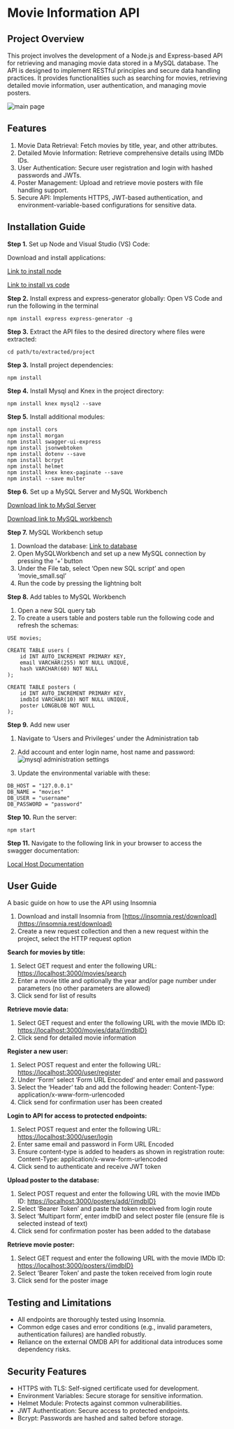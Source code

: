 # Movie Information API

## Project Overview
This project involves the development of a Node.js and Express-based API for retrieving and managing movie data stored in a MySQL database. The API is designed to implement RESTful principles and secure data handling practices. It provides functionalities such as searching for movies, retrieving detailed movie information, user authentication, and managing movie posters.

![main page](./public/images/main_page.png)

## Features
1. Movie Data Retrieval: Fetch movies by title, year, and other attributes.
2. Detailed Movie Information: Retrieve comprehensive details using IMDb IDs.
3. User Authentication: Secure user registration and login with hashed passwords and JWTs.
4. Poster Management: Upload and retrieve movie posters with file handling support.
5. Secure API: Implements HTTPS, JWT-based authentication, and environment-variable-based configurations for sensitive data.

## Installation Guide
**Step 1.** Set up Node and Visual Studio (VS) Code: 

Download and install applications: 

[Link to install node](https://nodejs.org/en/)

[Link to install vs code](https://code.visualstudio.com/Download)

**Step 2.** Install express and express-generator globally: Open VS Code and run the following in the terminal
```
npm install express express-generator -g
```
**Step 3.** Extract the API files to the desired directory where files were extracted:
```
cd path/to/extracted/project
```
**Step 3.** Install project dependencies:
```
npm install
```
**Step 4.** Install Mysql and Knex in the project directory:
```
npm install knex mysql2 --save
```
**Step 5.** Install additional modules:
```
npm install cors
npm install morgan
npm install swagger-ui-express
npm install jsonwebtoken
npm install dotenv --save
npm install bcrpyt
npm install helmet
npm install knex knex-paginate --save
npm install --save multer
```

**Step 6.** Set up a MySQL Server and MySQL Workbench 

[Download link to MySql Server](https://dev.mysql.com/downloads/installer/)

[Download link to MySQL workbench](https://dev.mysql.com/downloads/workbench/)

**Step 7.** MySQL Workbench setup
1. Download the database:
[Link to database](https://canvas.qutonline.edu.au/courses/1604/assignments/7021)
2. Open MySQLWorkbench and set up a new MySQL connection by pressing the ‘+’ button
3. Under the File tab, select ‘Open new SQL script’ and open ‘movie_small.sql’
4. Run the code by pressing the lightning bolt

**Step 8.** Add tables to MySQL Workbench
1. Open a new SQL query tab
2. To create a users table and posters table run the following code and refresh the
schemas:
```
USE movies;

CREATE TABLE users (
    id INT AUTO_INCREMENT PRIMARY KEY,
    email VARCHAR(255) NOT NULL UNIQUE,
    hash VARCHAR(60) NOT NULL
);

CREATE TABLE posters (
    id INT AUTO_INCREMENT PRIMARY KEY,
    imdbId VARCHAR(10) NOT NULL UNIQUE,
    poster LONGBLOB NOT NULL
);
```

**Step 9.** Add new user
1. Navigate to ‘Users and Privileges’ under the Administration tab
2. Add account and enter login name, host name and password:
![mysql administration settings](./public/images/mysql_workbench.png)

3. Update the environmental variable with these:
```
DB_HOST = "127.0.0.1"
DB_NAME = "movies"
DB_USER = "username"
DB_PASSWORD = "password"
```

**Step 10.** Run the server: 
```
npm start
```
**Step 11.** Navigate to the following link in your browser to access the swagger documentation: 

[Local Host Documentation](https://localhost:3000/docs)

## User Guide
A basic guide on how to use the API using Insomnia
1. Download and install Insomnia from [https://insomnia.rest/download](https://insomnia.rest/download)
2. Create a new request collection and then a new request within the project, select the
HTTP request option

**Search for movies by title:**
1. Select GET request and enter the following URL: [https://localhost:3000/movies/search](https://localhost:3000/movies/search)
2. Enter a movie title and optionally the year and/or page number under parameters (no
other parameters are allowed)
3. Click send for list of results

**Retrieve movie data:**
1. Select GET request and enter the following URL with the movie IMDb ID:
[https://localhost:3000/movies/data/{imdbID}](https://localhost:3000/movies/data/{imdbID})
2. Click send for detailed movie information

**Register a new user:**
1. Select POST request and enter the following URL: [https://localhost:3000/user/register](https://localhost:3000/user/register)
2. Under ‘Form’ select ‘Form URL Encoded’ and enter email and password
3. Select the ‘Header’ tab and add the following header: Content-Type: application/x-www-form-urlencoded
4. Click send for confirmation user has been created

**Login to API for access to protected endpoints:**
1. Select POST request and enter the following URL: [https://localhost:3000/user/login](https://localhost:3000/user/login)
2. Enter same email and password in Form URL Encoded
3. Ensure content-type is added to headers as shown in registration route: Content-Type: application/x-www-form-urlencoded
4. Click send to authenticate and receive JWT token

**Upload poster to the database:**
1. Select POST request and enter the following URL with the movie IMDb ID:
[https://localhost:3000/posters/add/{imdbID}](https://localhost:3000/posters/add/{imdbID})
2. Select ‘Bearer Token’ and paste the token received from login route
3. Select ‘Multipart form’, enter imdbID and select poster file (ensure file is selected instead of text)
4. Click send for confirmation poster has been added to the database

**Retrieve movie poster:**
1. Select GET request and enter the following URL with the movie IMDb ID:
[https://localhost:3000/posters/{imdbID}](https://localhost:3000/posters/{imdbID})
2. Select ‘Bearer Token’ and paste the token received from login route
3. Click send for the poster image

## Testing and Limitations
- All endpoints are thoroughly tested using Insomnia.
- Common edge cases and error conditions (e.g., invalid parameters, authentication failures) are handled robustly.
- Reliance on the external OMDB API for additional data introduces some dependency risks.

## Security Features
- HTTPS with TLS: Self-signed certificate used for development.
- Environment Variables: Secure storage for sensitive information.
- Helmet Module: Protects against common vulnerabilities.
- JWT Authentication: Secure access to protected endpoints.
- Bcrypt: Passwords are hashed and salted before storage.